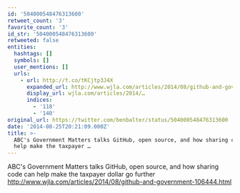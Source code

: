 ```yaml
---
id: '504000548476313600'
retweet_count: '3'
favorite_count: '3'
id_str: '504000548476313600'
retweeted: false
entities:
  hashtags: []
  symbols: []
  user_mentions: []
  urls:
    - url: http://t.co/tKCjtp3J4X
      expanded_url: http://www.wjla.com/articles/2014/08/github-and-government-106444.html
      display_url: wjla.com/articles/2014/…
      indices:
        - '118'
        - '140'
original_url: https://twitter.com/benbalter/status/504000548476313600
date: '2014-08-25T20:21:09.000Z'
title: >-
  ABC's Government Matters talks GitHub, open source, and how sharing code can
  help make the taxpayer …
---
```


ABC's Government Matters talks GitHub, open source, and how sharing code can help make the taxpayer dollar go further http://www.wjla.com/articles/2014/08/github-and-government-106444.html
